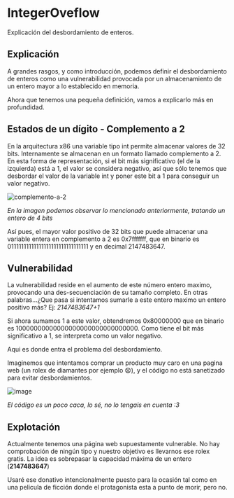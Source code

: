 # IntegerOveflow
Explicación del desbordamiento de enteros.

## Explicación

A grandes rasgos, y como introducción, podemos definir el desbordamiento de enteros como una vulnerabilidad provocada por un almacenamiento de un entero mayor a lo establecido en memoria.

Ahora que tenemos una pequeña definición, vamos a explicarlo más en profundidad.

## Estados de un dígito - Complemento a 2

En la arquitectura x86 una variable tipo int permite almacenar valores de 32 bits. Internamente se almacenan en un formato llamado complemento a 2. En esta forma de representación, si el bit más significativo (el de la izquierda) está a 1, el valor se considera negativo, así que sólo tenemos que desbordar el valor de la variable int y poner este bit a 1 para conseguir un valor negativo.

![complemento-a-2](https://user-images.githubusercontent.com/87484792/192157249-370fe2bf-5131-4569-9fc9-0df0d9403805.png)

*En la imagen podemos observar lo mencionado anteriormente, tratando un entero de 4 bits*


Así pues, el mayor valor positivo de 32 bits que puede almacenar una variable entera en complemento a 2 es 0x7fffffff, que en binario es 01111111111111111111111111111111 y en decimal 2147483647.


## Vulnerabilidad

La vulnerabilidad reside en el aumento de este número entero maximo, provocando una des-secuenciación de su tamaño completo.
En otras palabras...¿Que pasa si intentamos sumarle a este entero maximo un entero positivo más?  Ej: *2147483647+1*

Si ahora sumamos 1 a este valor, obtendremos 0x80000000 que en binario es 10000000000000000000000000000000. Como tiene el bit más significativo a 1, se interpreta como un valor negativo.

Aqui es donde entra el problema del desbordamiento. 

Imaginemos que intentamos comprar un producto muy caro en una pagina web (un rolex de diamantes por ejemplo 😧), y el código no está sanetizado para evitar desbordamientos.

![image](https://user-images.githubusercontent.com/87484792/192158589-150cab70-6191-4b13-bc66-bb200b02a151.png)

*El código es un poco caca, lo sé, no lo tengais en cuenta :3*

## Explotación

Actualmente tenemos una página web supuestamente vulnerable. No hay comprobación de ningún tipo y nuestro objetivo es llevarnos ese rolex gratis.
La idea es sobrepasar la capacidad máxima de un entero (**2147483647**)

Usaré ese donativo intencionalmente puesto para la ocasión tal como en una pelicula de ficción donde el protagonista esta a punto de morir, pero no.


